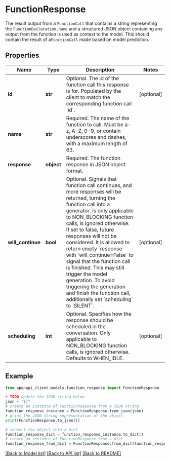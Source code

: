 # FunctionResponse

The result output from a `FunctionCall` that contains a string  representing the `FunctionDeclaration.name` and a structured JSON  object containing any output from the function is used as context to  the model. This should contain the result of a`FunctionCall` made  based on model prediction.

## Properties

Name | Type | Description | Notes
------------ | ------------- | ------------- | -------------
**id** | **str** | Optional. The id of the function call this response is for. Populated by  the client to match the corresponding function call &#x60;id&#x60;. | [optional] 
**name** | **str** | Required. The name of the function to call.  Must be a-z, A-Z, 0-9, or contain underscores and dashes, with a maximum  length of 63. | 
**response** | **object** | Required. The function response in JSON object format. | 
**will_continue** | **bool** | Optional. Signals that function call continues, and more responses will be  returned, turning the function call into a generator.  Is only applicable to NON_BLOCKING function calls, is ignored otherwise.  If set to false, future responses will not be considered.  It is allowed to return empty &#x60;response&#x60; with &#x60;will_continue&#x3D;False&#x60; to  signal that the function call is finished. This may still trigger the model  generation. To avoid triggering the generation and finish the function  call, additionally set &#x60;scheduling&#x60; to &#x60;SILENT&#x60;. | [optional] 
**scheduling** | **int** | Optional. Specifies how the response should be scheduled in the  conversation. Only applicable to NON_BLOCKING function calls, is ignored  otherwise. Defaults to WHEN_IDLE. | [optional] 

## Example

```python
from openapi_client.models.function_response import FunctionResponse

# TODO update the JSON string below
json = "{}"
# create an instance of FunctionResponse from a JSON string
function_response_instance = FunctionResponse.from_json(json)
# print the JSON string representation of the object
print(FunctionResponse.to_json())

# convert the object into a dict
function_response_dict = function_response_instance.to_dict()
# create an instance of FunctionResponse from a dict
function_response_from_dict = FunctionResponse.from_dict(function_response_dict)
```
[[Back to Model list]](../README.md#documentation-for-models) [[Back to API list]](../README.md#documentation-for-api-endpoints) [[Back to README]](../README.md)


